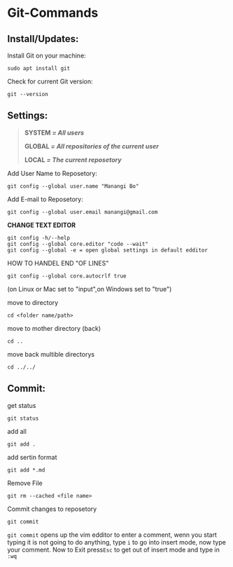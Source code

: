 # Git-Commands
 
## Install/Updates:

 Install Git on your machine: 
 ```
 sudo apt install git
 ```
 Check for current Git version:
 ```
 git --version
 ```
 
## Settings:
 > **SYSTEM _= All users_**
 > 
 > **GLOBAL _= All repositories of the current user_**
 > 
 > **LOCAL _= The current reposetory_**
 
 Add User Name to Reposetory:
 ```
 git config --global user.name "Manangi Bo" 
 ```
 Add E-mail to Reposetory:
 ```
 git config --global user.email manangi@gmail.com
 ```
 
 **CHANGE TEXT EDITOR**
 ```
 git config -h/--help
 git config --global core.editor "code --wait"
 git config --global -e = open global settings in default edditor
 ```
 HOW TO HANDEL END "OF LINES"
 ```
 git config --global core.autocrlf true
 ```
 (on Linux or Mac set to "input",on Windows set to "true")
 
 
 move to directory
 ```
 cd <folder name/path> 
 ```
 move to mother directory (back)
 ```
 cd ..
 ```
 move back multible directorys
 ```
 cd ../../
 ```
 
## Commit:

 get status
 ```
 git status
 ```
 add all
 ```
 git add . 
 ```
 add sertin format
 ```
 git add *.md
 ```
 Remove File
 ```
 git rm --cached <file name>
 ```
 Commit changes to reposetory
 ```
 git commit
 ```
 `git commit` opens up the vim edditor to enter a comment, wenn you start typing it is not    going to do anything, type `i` to go into insert mode, now type your comment. Now to Exit press`Esc` to get out of insert mode and type in `:wq`
